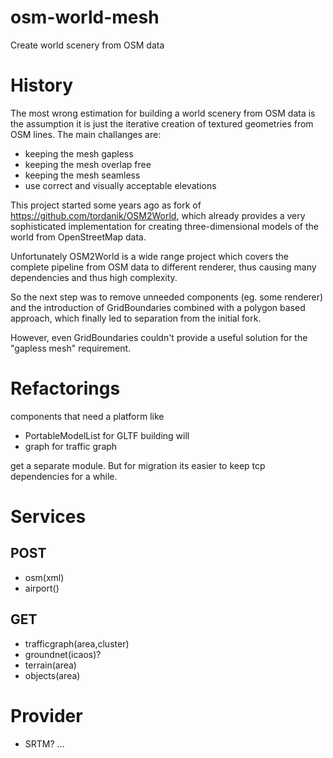 # osm-world-mesh
Create world scenery from OSM data

# History
The most wrong estimation for building a world scenery from OSM data
is the assumption it is just the iterative creation of textured geometries from
OSM lines. The main challanges are:

* keeping the mesh gapless
* keeping the mesh overlap free
* keeping the mesh seamless
* use correct and visually acceptable elevations

This project started some years ago as fork of https://github.com/tordanik/OSM2World, 
which already provides a very sophisticated implementation for creating 
three-dimensional models of the world from OpenStreetMap data.

Unfortunately OSM2World is a wide range project which covers the complete
pipeline from OSM data to different renderer, thus causing many dependencies and thus
high complexity.

So the next step was to remove unneeded components (eg. some renderer)
and the introduction of GridBoundaries combined with a polygon based
approach, which finally led to separation
from the initial fork.

However, even GridBoundaries couldn't provide a useful solution for
the "gapless mesh" requirement.

# Refactorings
components that need a platform like 
* PortableModelList for GLTF building will
* graph for traffic graph

get a separate module. But for migration its easier to keep
tcp dependencies for a while.

# Services

## POST

* osm(xml)
* airport()

## GET
* trafficgraph(area,cluster)
* groundnet(icaos)?
* terrain(area)
* objects(area)

# Provider

* SRTM?
...
